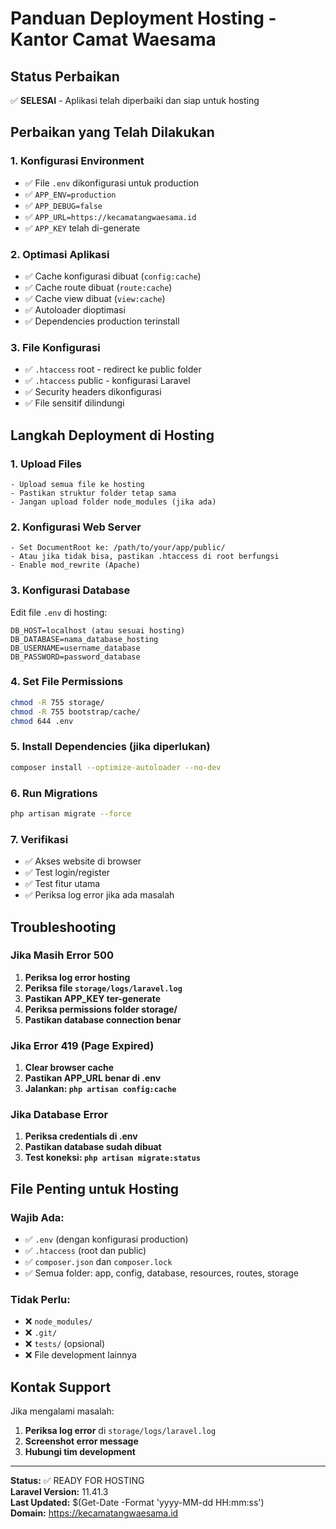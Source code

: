 # Panduan Deployment Hosting - Kantor Camat Waesama

## Status Perbaikan

✅ **SELESAI** - Aplikasi telah diperbaiki dan siap untuk hosting

## Perbaikan yang Telah Dilakukan

### 1. Konfigurasi Environment
- ✅ File `.env` dikonfigurasi untuk production
- ✅ `APP_ENV=production`
- ✅ `APP_DEBUG=false`
- ✅ `APP_URL=https://kecamatangwaesama.id`
- ✅ `APP_KEY` telah di-generate

### 2. Optimasi Aplikasi
- ✅ Cache konfigurasi dibuat (`config:cache`)
- ✅ Cache route dibuat (`route:cache`)
- ✅ Cache view dibuat (`view:cache`)
- ✅ Autoloader dioptimasi
- ✅ Dependencies production terinstall

### 3. File Konfigurasi
- ✅ `.htaccess` root - redirect ke public folder
- ✅ `.htaccess` public - konfigurasi Laravel
- ✅ Security headers dikonfigurasi
- ✅ File sensitif dilindungi

## Langkah Deployment di Hosting

### 1. Upload Files
```
- Upload semua file ke hosting
- Pastikan struktur folder tetap sama
- Jangan upload folder node_modules (jika ada)
```

### 2. Konfigurasi Web Server
```
- Set DocumentRoot ke: /path/to/your/app/public/
- Atau jika tidak bisa, pastikan .htaccess di root berfungsi
- Enable mod_rewrite (Apache)
```

### 3. Konfigurasi Database
Edit file `.env` di hosting:
```env
DB_HOST=localhost (atau sesuai hosting)
DB_DATABASE=nama_database_hosting
DB_USERNAME=username_database
DB_PASSWORD=password_database
```

### 4. Set File Permissions
```bash
chmod -R 755 storage/
chmod -R 755 bootstrap/cache/
chmod 644 .env
```

### 5. Install Dependencies (jika diperlukan)
```bash
composer install --optimize-autoloader --no-dev
```

### 6. Run Migrations
```bash
php artisan migrate --force
```

### 7. Verifikasi
- ✅ Akses website di browser
- ✅ Test login/register
- ✅ Test fitur utama
- ✅ Periksa log error jika ada masalah

## Troubleshooting

### Jika Masih Error 500
1. **Periksa log error hosting**
2. **Periksa file `storage/logs/laravel.log`**
3. **Pastikan APP_KEY ter-generate**
4. **Periksa permissions folder storage/**
5. **Pastikan database connection benar**

### Jika Error 419 (Page Expired)
1. **Clear browser cache**
2. **Pastikan APP_URL benar di .env**
3. **Jalankan: `php artisan config:cache`**

### Jika Database Error
1. **Periksa credentials di .env**
2. **Pastikan database sudah dibuat**
3. **Test koneksi: `php artisan migrate:status`**

## File Penting untuk Hosting

### Wajib Ada:
- ✅ `.env` (dengan konfigurasi production)
- ✅ `.htaccess` (root dan public)
- ✅ `composer.json` dan `composer.lock`
- ✅ Semua folder: app, config, database, resources, routes, storage

### Tidak Perlu:
- ❌ `node_modules/`
- ❌ `.git/`
- ❌ `tests/` (opsional)
- ❌ File development lainnya

## Kontak Support

Jika mengalami masalah:
1. **Periksa log error** di `storage/logs/laravel.log`
2. **Screenshot error message**
3. **Hubungi tim development**

---

**Status:** ✅ READY FOR HOSTING  
**Laravel Version:** 11.41.3  
**Last Updated:** $(Get-Date -Format 'yyyy-MM-dd HH:mm:ss')  
**Domain:** https://kecamatangwaesama.id